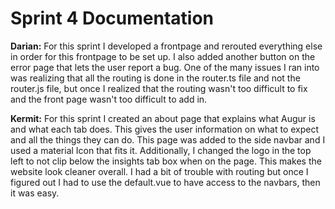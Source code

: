 ﻿Sprint 4 Documentation
==
**Darian:** For this sprint I developed a frontpage and rerouted everything else in order for this frontpage to be set up.
I also added another button on the error page that lets the user report a bug. One of the many issues I ran into was realizing 
that all the routing is done in the router.ts file and not the router.js file, but once I realized that the routing wasn't 
too difficult to fix and the front page wasn't too difficult to add in.

**Kermit:** For this sprint I created an about page that explains what Augur is and what each tab does. 
This gives the user information on what to expect and all the things they can do. This page was added to the side navbar 
and I used a material Icon that fits it. Additionally, I changed the logo in the top left to not clip below the insights tab box when on the page. 
This makes the website look cleaner overall. I had a bit of trouble with routing but once I figured out I had to use the default.vue to have access to the navbars, then it was easy.